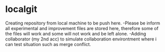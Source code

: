 # localgit
Creating repository from local machine to be push here. 
-Please be inform all experimental and improvement files are stored here, therefore some of the files will work and some will not work and be left alone. 
-Adding collaborator (my 2nd acc) to simulate collaboration environtment where i can test situation such as merge conflict.
